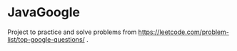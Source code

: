 # JavaGoogle

Project to practice and solve problems from https://leetcode.com/problem-list/top-google-questions/ .
